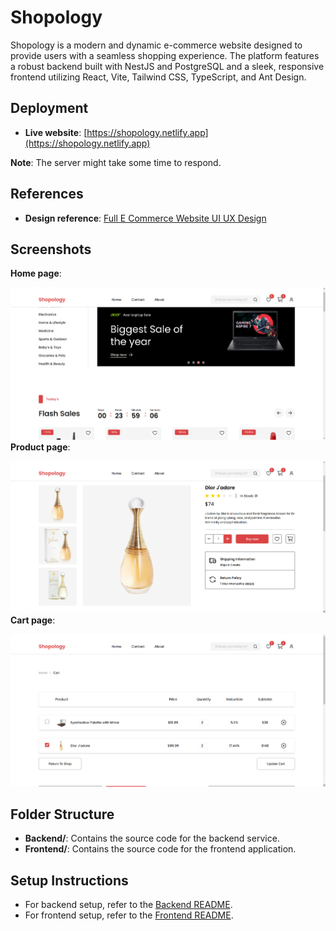 # Shopology

Shopology is a modern and dynamic e-commerce website designed to provide users with a seamless shopping experience. The platform features a robust backend built with NestJS and PostgreSQL and a sleek, responsive frontend utilizing React, Vite, Tailwind CSS, TypeScript, and Ant Design.

## Deployment
- **Live website**: [https://shopology.netlify.app](https://shopology.netlify.app)
  
**Note**: The server might take some time to respond.

## References
- **Design reference**: [Full E Commerce Website UI UX Design](https://www.figma.com/community/file/1219312065205187851/full-e-commerce-website-ui-ux-design)

## Screenshots
**Home page**:

![Home page](docs/images/home.png)
**Product page**: 

![Product page](docs/images/product.png)
**Cart page**: 

![Cart page](docs/images/cart.png)

## Folder Structure
- **Backend/**: Contains the source code for the backend service.
- **Frontend/**: Contains the source code for the frontend application.

## Setup Instructions
- For backend setup, refer to the [Backend README](./Backend/README.md).
- For frontend setup, refer to the [Frontend README](./Frontend/README.md).




